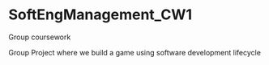 # SoftEngManagement_CW1
Group coursework

Group Project where we build a game using software development lifecycle
